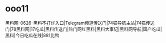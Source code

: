 # ooo11
黑料网-0626-黑料不打烊入口|Telegram频道传送门|74猫导航主站|74猫传送门|78黑料网|17吃瓜|黑料传送门|热门网红黑料|黑料大事记|黑料网导航|国产吃瓜|黑料|今日吃瓜在线|881比鸭
